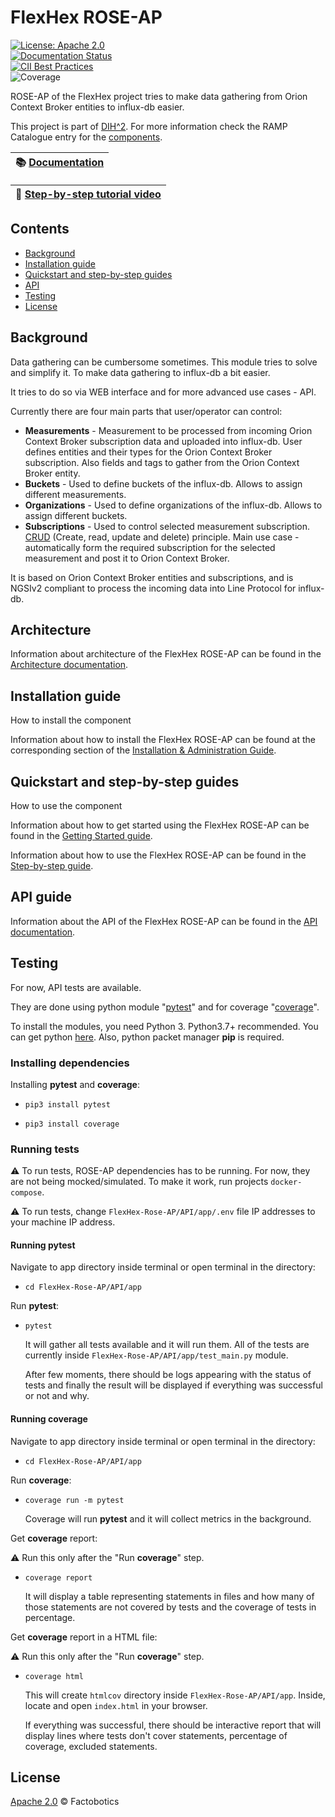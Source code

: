 # FlexHex ROSE-AP

[![License: Apache 2.0](https://img.shields.io/github/license/Factobotics/FlexHex-Rose-AP)](https://opensource.org/licenses/Apache-2.0)
<br/>
[![Documentation Status](https://readthedocs.org/projects/flexhex_rose-ap/badge/?version=latest)](https://flexhex_rose-ap.readthedocs.io/en/latest/?badge=latest)
<br/>
[![CII Best Practices](https://bestpractices.coreinfrastructure.org/projects/4952/badge)](https://bestpractices.coreinfrastructure.org/projects/4952)
<br/>
![Coverage](https://img.shields.io/badge/coverage-83%25-yellowgreen)

ROSE-AP of the FlexHex project tries to make data gathering from Orion Context Broker entities to influx-db easier.

This project is part of [DIH^2](http://www.dih-squared.eu/). For more information check the RAMP Catalogue entry for the
[components](https://github.com/ramp-eu).

| :books: [Documentation](https://flexhex_rose-ap.readthedocs.io/en/latest/) |
| --------------------------------------------- |

| :vhs: [Step-by-step tutorial video](https://drive.google.com/file/d/1f7pp1qqKlQVwLvFP3Z7CKAzR_O-qe3l6/view) |
| --------------------------------------------- |

## Contents

-   [Background](#background)
-   [Installation guide](#installation-guide)
-   [Quickstart and step-by-step guides](#quickstart-and-step-by-step-guides)
-   [API](#api-guide)
-   [Testing](#testing)
-   [License](#license)

## Background

Data gathering can be cumbersome sometimes. This module tries to solve and simplify it. To make data gathering to influx-db a bit easier.

It tries to do so via WEB interface and for more advanced use cases - API.

Currently there are four main parts that user/operator can control:

- **Measurements** - Measurement to be processed from incoming Orion Context Broker subscription data and uploaded into influx-db. User defines entities and their types for the Orion Context Broker subscription. Also fields and tags to gather from the Orion Context Broker entity.
- **Buckets** - Used to define buckets of the influx-db. Allows to assign different measurements.
- **Organizations** -  Used to define organizations of the influx-db. Allows to assign different buckets.
- **Subscriptions** - Used to control selected measurement subscription. [CRUD](https://en.wikipedia.org/wiki/Create,_read,_update_and_delete) (Create, read, update and delete) principle. Main use case - automatically form the required subscription for the selected measurement and post it to Orion Context Broker.

It is based on Orion Context Broker entities and subscriptions, and is NGSIv2 compliant to process the incoming data into Line Protocol for influx-db.



## Architecture

Information about architecture of the FlexHex ROSE-AP can be found in the [Architecture documentation](docs/architecture.md).


## Installation guide

How to install the component

Information about how to install the FlexHex ROSE-AP can be found at the corresponding section of the
[Installation & Administration Guide](docs/installationguide.md).

## Quickstart and step-by-step guides

How to use the component

Information about how to get started using the FlexHex ROSE-AP can be found in the [Getting Started guide](docs/getting-started.md).

Information about how to use the FlexHex ROSE-AP can be found in the [Step-by-step guide](docs/step-by-step.md).

## API guide

Information about the API of the FlexHex ROSE-AP can be found in the [API documentation](docs/api.md).


## Testing

For now, API tests are available. 

They are done using python module "[pytest](https://docs.pytest.org/en/latest/)" and for coverage "[coverage](https://coverage.readthedocs.io/en/latest/)".

To install the modules, you need Python 3. Python3.7+ recommended. You can get python [here](https://www.python.org/downloads/). Also, python packet manager **pip** is required.

### Installing dependencies

Installing **pytest** and **coverage**:

- ```pip3 install pytest```

- ```pip3 install coverage```

### Running tests

:warning: To run tests, ROSE-AP dependencies has to be running. For now, they are not being mocked/simulated. To make it work, run  projects ```docker-compose```.

:warning: To run tests, change ```FlexHex-Rose-AP/API/app/.env``` file IP addresses to your machine IP address.

#### Running pytest

Navigate to app directory inside terminal or open terminal in the directory:

- ```cd FlexHex-Rose-AP/API/app```

Run **pytest**:

- ```pytest```

    It will gather all tests available and it will run them. All of the tests are currently inside ```FlexHex-Rose-AP/API/app/test_main.py``` module.

    After few moments, there should be logs appearing with the status of tests and finally the result will be displayed if everything was successful or not and why.

#### Running coverage

Navigate to app directory inside terminal or open terminal in the directory:

- ```cd FlexHex-Rose-AP/API/app```

Run **coverage**:

- ```coverage run -m pytest```

    Coverage will run **pytest** and it will collect metrics in the background.

Get **coverage** report:

:warning: Run this only after the "Run **coverage**" step.

- ```coverage report```

    It will display a table representing statements in files and how many of those statements are not covered by tests and the coverage of tests in percentage.


Get **coverage** report in a HTML file:

:warning: Run this only after the "Run **coverage**" step.

- ```coverage html```

    This will create ```htmlcov``` directory inside ```FlexHex-Rose-AP/API/app```. Inside, locate and open ```index.html``` in your browser. 

    If everything was successful, there should be interactive report that will display lines where tests don't cover statements, percentage of coverage, excluded statements.


## License

[Apache 2.0](LICENSE) © Factobotics
